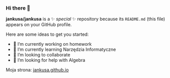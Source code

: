 ### Hi there 👋


**jankusa/jankusa** is a ✨ _special_ ✨ repository because its `README.md` (this file) appears on your GitHub profile.

Here are some ideas to get you started:

- 🔭 I’m currently working on homework
- 🌱 I’m currently learning Narzędzia Informatyczne
- 👯 I’m looking to collaborate
- 🤔 I’m looking for help with Algebra

Moja strona:
[jankusa.github.io](https://jankusa.github.io/)
